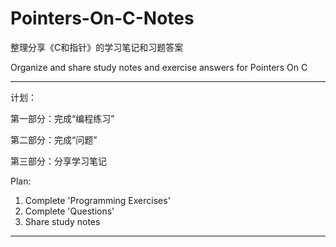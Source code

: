 # Pointers-On-C-Notes
整理分享《C和指针》的学习笔记和习题答案

Organize and share study notes and exercise answers for Pointers On C

--------------------------------------------------------------------------------------------------



计划：

第一部分：完成“编程练习”

第二部分：完成“问题”

第三部分：分享学习笔记



Plan: 
1. Complete 'Programming Exercises'
2. Complete 'Questions'
3. Share study notes

---------------------------------------------------------------------------------------------------------
